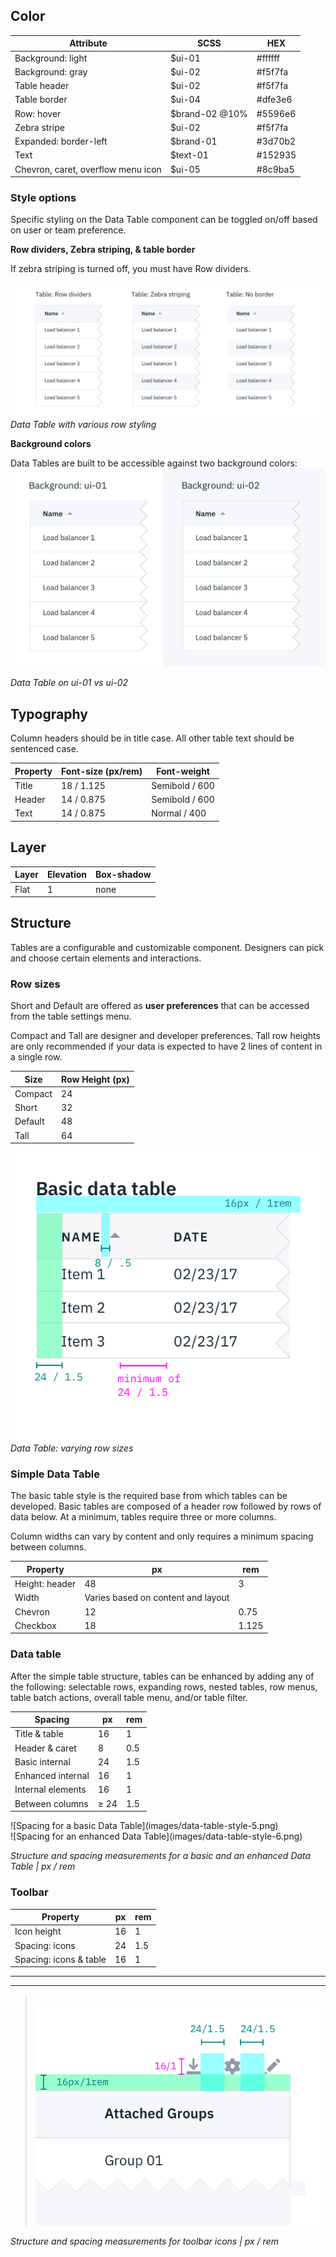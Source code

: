 ## Color

| Attribute                       | SCSS     | HEX       |
|-----------------------------|--------- |-----------|
| Background: light           | $ui-01   | #ffffff   |
| Background: gray            | $ui-02   | #f5f7fa  |
| Table header                | $ui-02   |  #f5f7fa  |
| Table border                | $ui-04   |  #dfe3e6  |
| Row: hover                  | $brand-02 @10% | #5596e6   |
| Zebra stripe                | $ui-02   | #f5f7fa   |
| Expanded: border-left       | $brand-01| #3d70b2   |
| Text                        | $text-01 | #152935   |
| Chevron, caret, overflow menu icon             | $ui-05   | #8c9ba5   |


### Style options
Specific styling on the Data Table component can be toggled on/off based on user or team preference.

**Row dividers, Zebra striping, & table border**

If zebra striping is turned off, you must have Row dividers.

![Data table: row styling](images/data-table-style-1.png)
_Data Table with various row styling_

**Background colors**

Data Tables are built to be accessible against two background colors:
![Data table: background colors](images/data-table-style-2.png)

_Data Table on ui-01 vs ui-02_

## Typography
Column headers should be in title case. All other table text should be sentenced case.

| Property      | Font-size (px/rem)     | Font-weight  |
|---------------|------------------|--------------|
| Title         | 18 / 1.125 | Semibold / 600  |
| Header        | 14 / 0.875   | Semibold / 600   |
| Text          | 14 / 0.875  | Normal / 400 |

## Layer

| Layer    | Elevation | Box-shadow  |
|----------|---------- |-------------|
| Flat     | 1         | none        |



## Structure
Tables are a configurable and customizable component. Designers can pick and choose certain elements and interactions.

### Row sizes
Short and Default are offered as **user preferences** that can be accessed from the table settings menu.

Compact and Tall are designer and developer preferences. Tall row heights are only recommended if your data is expected to have 2 lines of content in a single row.


| Size     |   Row Height (px)  |
| ---------|  ----------------  |
| Compact  |  24     |
| Short    |  32     |
| Default  |  48     |
| Tall     |  64     |


![Data table: row styling](images/data-table-style-3.png)
_Data Table: varying row sizes_


### Simple Data Table
The basic table style is the required base from which tables can be developed. Basic tables are composed of a header row followed by rows of data below. At a minimum, tables require three or more columns.

Column widths can vary by content and only requires a minimum spacing between columns.

| Property                | px | rem  |
|-------------------------|----|------|
| Height: header          | 48 | 3    |
| Width                   | Varies based on content and layout | |
| Chevron                 | 12   | 0.75  |
| Checkbox                | 18   | 1.125 |


### Data table
After the simple table structure, tables can be enhanced by adding any of the following: selectable rows, expanding rows, nested tables, row menus, table batch actions, overall table menu, and/or table filter.

| Spacing            | px   | rem   |
|--------------------|------|-------|
| Title & table      | 16   | 1     |
| Header & caret     |  8   | 0.5   |
| Basic internal     | 24   | 1.5   |
| Enhanced internal  | 16   | 1     |
| Internal elements  | 16   | 1     |
| Between columns    | ≥ 24 | 1.5   |

<div data-insert-component="ImageGrid">
  <div>
![Spacing for a basic Data Table](images/data-table-style-5.png)
</div>
<div>
![Spacing for an enhanced Data Table](images/data-table-style-6.png)
</div>
</div>


_Structure and spacing measurements for a basic and an enhanced Data Table | px / rem_

### Toolbar

| Property               | px   | rem   |
|------------------------|------|-------|
| Icon height            | 16   | 1   |
| Spacing: icons         | 24   | 1.5 |
| Spacing: icons & table | 16   | 1   |

---
***
> 
![Spacing for toolabr icons](images/data-table-style-7.png)

_Structure and spacing measurements for toolbar icons | px / rem_
